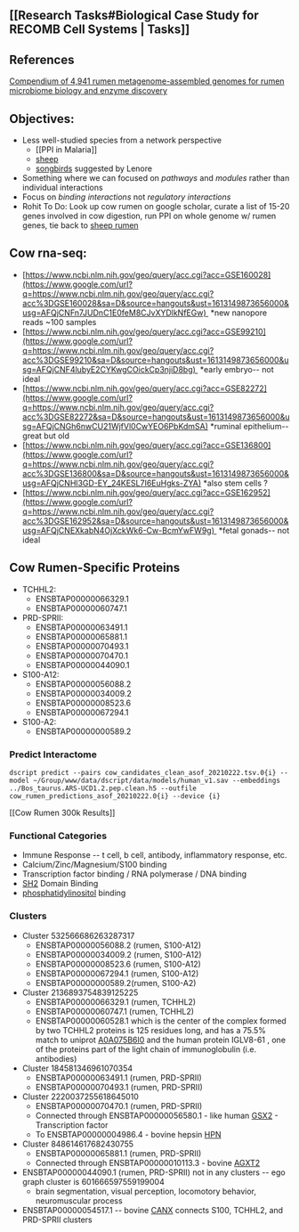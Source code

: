 ## [[Research Tasks#Biological Case Study for RECOMB Cell Systems | Tasks]]

## References
[Compendium of 4,941 rumen metagenome-assembled genomes for rumen microbiome biology and enzyme discovery](https://www.nature.com/articles/s41587-019-0202-3)

## Objectives:
- Less well-studied species from a network perspective
    - [[PPI in Malaria]]
    - [sheep](https://pubmed.ncbi.nlm.nih.gov/24904168/)
    - [songbirds](https://europepmc.org/backend/ptpmcrender.fcgi?accid=PMC4359888&blobtype=pdf) suggested by Lenore
- Something where we can focused on _pathways_ and _modules_ rather than individual interactions
- Focus on _binding interactions_ not _regulatory interactions_
- Rohit To Do: Look up cow rumen on google scholar, curate a list of 15-20 genes involved in cow digestion, run PPI on whole genome w/ rumen genes, tie back to [sheep rumen](https://pubmed.ncbi.nlm.nih.gov/24904168/)

## Cow rna-seq:   
- [https://www.ncbi.nlm.nih.gov/geo/query/acc.cgi?acc=GSE160028](https://www.google.com/url?q=https://www.ncbi.nlm.nih.gov/geo/query/acc.cgi?acc%3DGSE160028&sa=D&source=hangouts&ust=1613149873656000&usg=AFQjCNFn7JUDnC1E0feM8CJvXYDlkNfEGw)  \*new nanopore reads ~100 samples  
- [https://www.ncbi.nlm.nih.gov/geo/query/acc.cgi?acc=GSE99210](https://www.google.com/url?q=https://www.ncbi.nlm.nih.gov/geo/query/acc.cgi?acc%3DGSE99210&sa=D&source=hangouts&ust=1613149873656000&usg=AFQjCNF4lubyE2CYKwgCOickCp3njiD8bg)  \*early embryo-- not ideal  
- [https://www.ncbi.nlm.nih.gov/geo/query/acc.cgi?acc=GSE82272](https://www.google.com/url?q=https://www.ncbi.nlm.nih.gov/geo/query/acc.cgi?acc%3DGSE82272&sa=D&source=hangouts&ust=1613149873656000&usg=AFQjCNGh6nwCU21WjfVl0CwYEO6PbKdmSA) \*ruminal epithelium-- great but old  
- [https://www.ncbi.nlm.nih.gov/geo/query/acc.cgi?acc=GSE136800](https://www.google.com/url?q=https://www.ncbi.nlm.nih.gov/geo/query/acc.cgi?acc%3DGSE136800&sa=D&source=hangouts&ust=1613149873656000&usg=AFQjCNHl3GD-EY_24KESL7I6EuHgks-ZYA) \*also stem cells ?  
- [https://www.ncbi.nlm.nih.gov/geo/query/acc.cgi?acc=GSE162952](https://www.google.com/url?q=https://www.ncbi.nlm.nih.gov/geo/query/acc.cgi?acc%3DGSE162952&sa=D&source=hangouts&ust=1613149873656000&usg=AFQjCNEXkabN4OjXckWk6-Cw-BcmYwFW9g)  \*fetal gonads-- not ideal

## Cow Rumen-Specific Proteins
- TCHHL2:
    - ENSBTAP00000066329.1
    - ENSBTAP00000060747.1
- PRD-SPRII:
    - ENSBTAP00000063491.1
    - ENSBTAP00000065881.1
    - ENSBTAP00000070493.1
    - ENSBTAP00000070470.1
    - ENSBTAP00000044090.1
- S100-A12:
    - ENSBTAP00000056088.2
    - ENSBTAP00000034009.2
    - ENSBTAP00000008523.6
    - ENSBTAP00000067294.1
- S100-A2:
    - ENSBTAP00000000589.2


### Predict Interactome
```
dscript predict --pairs cow_candidates_clean_asof_20210222.tsv.0{i} --model ~/Group/www/data/dscript/data/models/human_v1.sav --embeddings ../Bos_taurus.ARS-UCD1.2.pep.clean.h5 --outfile cow_rumen_predictions_asof_20210222.0{i} --device {i}
```

[[Cow Rumen 300k Results]]

### Functional Categories
- Immune Response -- t cell, b cell, antibody, inflammatory response, etc.
- Calcium/Zinc/Magnesium/S100 binding
- Transcription factor binding / RNA polymerase / DNA binding
- [SH2](https://pfam.xfam.org/family/SH2) Domain Binding
- [phosphatidylinositol](https://en.wikipedia.org/wiki/Phosphatidylinositol) binding

### Clusters
- Cluster 532566686263287317
    - ENSBTAP00000056088.2 (rumen, S100-A12)
    - ENSBTAP00000034009.2 (rumen, S100-A12)
    - ENSBTAP00000008523.6 (rumen, S100-A12)
    - ENSBTAP00000067294.1 (rumen, S100-A12)
    - ENSBTAP00000000589.2(rumen, S100-A2)
- Cluster  2136893754839125225
    - ENSBTAP00000066329.1 (rumen, TCHHL2)
    - ENSBTAP00000060747.1 (rumen, TCHHL2)
    - ENSBTAP00000060528.1 which is the center of the complex formed by two TCHHL2 proteins is 125 residues long, and has a 75.5% match to uniprot [A0A075B6I0](https://www.uniprot.org/uniprot/A0A075B6I0) and the human protein IGLV8-61 , one of the proteins part of the light chain of immunoglobulin (i.e. antibodies)
- Cluster 184581346961070354
    - ENSBTAP00000063491.1 (rumen, PRD-SPRII)
    - ENSBTAP00000070493.1 (rumen, PRD-SPRII)
- Cluster 2220037255618645010
    - ENSBTAP00000070470.1 (rumen, PRD-SPRII)
    - Connected through ENSBTAP00000056580.1 - like human [GSX2](https://www.genecards.org/cgi-bin/carddisp.pl?gene=GSX2) - Transcription factor
    - To ENSBTAP00000004986.4 - bovine hepsin [HPN](https://www.uniprot.org/uniprot/A1L5C6)
- Cluster 848614617682430755
    - ENSBTAP00000065881.1 (rumen, PRD-SPRII)
    - Connected through ENSBTAP00000010113.3 - bovine [AGXT2](https://www.uniprot.org/uniprot/Q17QF0)
- ENSBTAP00000044090.1 (rumen, PRD-SPRII) not in any clusters -- ego graph cluster is 601666597559199004
    - brain segmentation, visual perception, locomotory behavior, neuromuscular process
- ENSBTAP00000054517.1 -- bovine [CANX](https://www.uniprot.org/uniprot/A7Z066) connects S100, TCHHL2, and PRD-SPRII clusters

